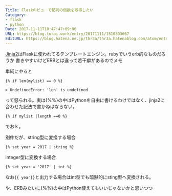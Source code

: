 ```yaml
---
Title: Flaskのビューで配列の個数を取得したい
Category:
- flask
- python
Date: 2017-11-11T18:47:47+09:00
URL: https://blog.turai.work/entry/20171111/1510393667
EditURL: https://blog.hatena.ne.jp/thr3a/thr3a.hatenablog.com/atom/entry/8599973812316849282
---
```


[Jinja2](http://jinja.pocoo.org/docs/2.10/)はFlaskに使われてるテンプレートエンジン。rubyでいうerb的なものだろうか 書きやすいけどERBとは違って若干癖があるのでメモ

単純にやると

```
{% if len(mylist) == 0 %}

> UndefinedError: 'len' is undefined
```

って怒られる。実は{%%}の中はPythonを自由に書けるわけではなく、jinja2に合わせた記法で書かねばならない。

```
{% if mylist |length ==0 %} 
```

でおｋ。

別件だが、string型に変換する場合

```
{% set year = 2017 | string %}
```

integer型に変換する場合

```
{% set year = '2017' | int %}
```

なお`{{ year}}`と出力する場合はint型でも暗黙的にsting型へ変換される。

や、ERBみたいに{%%}の中はPython使えてもいいじゃないかと思いつつ
